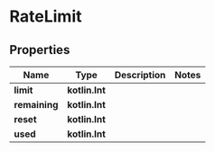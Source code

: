 
# RateLimit

## Properties
Name | Type | Description | Notes
------------ | ------------- | ------------- | -------------
**limit** | **kotlin.Int** |  | 
**remaining** | **kotlin.Int** |  | 
**reset** | **kotlin.Int** |  | 
**used** | **kotlin.Int** |  | 



